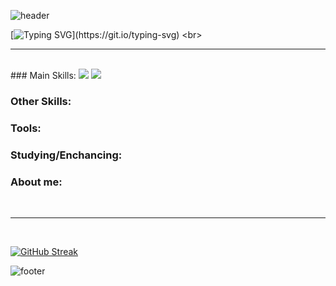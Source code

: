 ![header](https://capsule-render.vercel.app/api?type=waving&height=130&color=8378ff&text=Input%20text&reversal=false&section=header&descSize=0&descAlign=0&fontSize=0)

[![Typing SVG](https://readme-typing-svg.demolab.com?font=Fira+Code&pause=1000&color=8378FF&center=true&vCenter=true&random=false&width=435&lines=Greetings%2C+i'm+Francisco+Pinto!%E2%9C%8C%EF%B8%8F;I'm+currently+16+years+old.;i'm+from+Portugal.;Aiming+towards+Software+Engineering;Thanks+for+visiting!)](https://git.io/typing-svg)
<br>
<hr>
<br>
### Main Skills:
<img src="https://cdn.jsdelivr.net/gh/devicons/devicon/icons/cplusplus/cplusplus-original.svg" />
<img src="https://cdn.jsdelivr.net/gh/devicons/devicon/icons/html5/html5-original.svg" />

### Other Skills:

### Tools:

### Studying/Enchancing:

### About me:

<br>
<hr>
<br>

[![GitHub Streak](https://streak-stats.demolab.com?user=CaetraBreves&theme=dark&stroke=8378FF&ring=8378FF&background=45%2C130E29%2CA47AEB&currStreakLabel=D4D5EB&fire=706FEB)](https://git.io/streak-stats)

![footer](https://capsule-render.vercel.app/api?type=waving&height=130&color=8378ff&text=Input%20text&reversal=false&section=footer&descSize=0&descAlign=0&fontSize=0)

